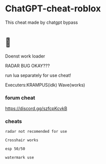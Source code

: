 # ChatGPT-cheat-roblox
This cheat made by chatgpt bypass

# 👿
Doenst work loader

RADAR BUG OKAY???

run lua separately for use cheat!

Executers:KRAMPUS(idk) Wave(works)

### forum cheat

https://discord.gg/szfcpKcvkB

### cheats

`radar not recomended for use`

`Crosshair works`

`esp 50/50`

`watermark use`
